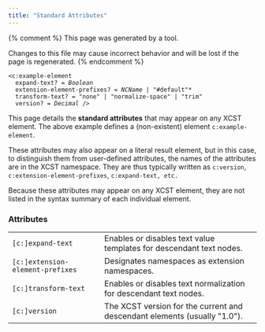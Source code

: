```yaml
---
title: "Standard Attributes"
---
```


{% comment %}
This page was generated by a tool.

Changes to this file may cause incorrect behavior and will be lost if
the page is regenerated.
{% endcomment %}

<div class="language-xml highlighter-rouge"><pre class="highlight element-syntax"><code><span class="nt">&lt;c:example-element</span>
  <span>expand-text</span>? = <i title="One of the values &#34;yes&#34;, &#34;no&#34;, &#34;true&#34;, &#34;false&#34;, &#34;1&#34; or &#34;0&#34;.">Boolean</i>
  <span>extension-element-prefixes</span>? = <span><span><i>NCName</i> | <span class="s">"#default"</span></span>*</span>
  <span>transform-text</span>? = <span><span class="s">"none"</span> | <span class="s">"normalize-space"</span> | <span class="s">"trim"</span></span>
  <span>version</span>? = <i>Decimal</i> /&gt;</code></pre></div>
<p>This page details the <b>standard attributes</b> that may appear on any XCST element. The above example defines a (non-existent) element
   <code>c:example-element</code>.
   
</p>
<p>These attributes may also appear on a literal result element, but in this case, to
   distinguish them from user-defined attributes, the names of the attributes are in
   the XCST namespace. They are thus typically written as <code>c:version</code>, <code>c:extension-element-prefixes</code>, <code>c:expand-text, etc.</code></p>
<p>Because these attributes may appear on any XCST element, they are not listed in the
   syntax summary of each individual element.
</p>
<h3>Attributes</h3>
<div class="table-responsive">
   <table>
      <tr>
         <td><code>[c:]expand-text</code></td>
         <td>Enables or disables text value templates for descendant text nodes.</td>
      </tr>
      <tr>
         <td><code>[c:]extension-element-prefixes</code></td>
         <td>Designates namespaces as extension namespaces.</td>
      </tr>
      <tr>
         <td><code>[c:]transform-text</code></td>
         <td>Enables or disables text normalization for descendant text nodes.</td>
      </tr>
      <tr>
         <td><code>[c:]version</code></td>
         <td>The XCST version for the current and descendant elements (usually "1.0").</td>
      </tr>
   </table>
</div>